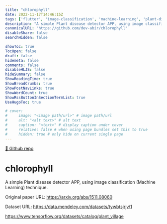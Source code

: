 ```yaml
---
title: "chlorophyll"
date: 2022-11-17T14:46:15Z
tags: ['flutter', 'image-classification', 'machine-learning', 'plant-disease', 'plant-disease-detection', 'tensorflow']
description: "A simple Plant disease detector APP, using image classification (Machine Learning) technique."
canonicalURL: "https://github.com/dev-abir/chlorophyll"
disableShare: false
searchHidden: false

showToc: true
TocOpen: false
draft: false
hidemeta: false
comments: false
disableHLJS: false
hideSummary: false
ShowReadingTime: true
ShowBreadCrumbs: true
ShowPostNavLinks: true
ShowWordCount: true
ShowRssButtonInSectionTermList: true
UseHugoToc: true

# cover:
#     image: "<image path/url>" # image path/url
#     alt: "<alt text>" # alt text
#     caption: "<text>" # display caption under cover
#     relative: false # when using page bundles set this to true
#     hidden: true # only hide on current single page
---
```


[🔗 Github repo](https://github.com/dev-abir/chlorophyll)

# chlorophyll

A simple Plant disease detector APP, using image classification (Machine Learning) technique.

Original paper URL: https://arxiv.org/abs/1511.08060

Dataset URL: https://data.mendeley.com/datasets/tywbtsjrjv/1

https://www.tensorflow.org/datasets/catalog/plant_village

